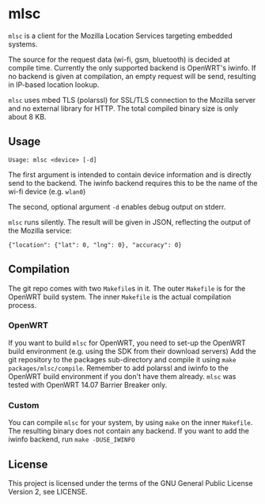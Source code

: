 mlsc
====
`mlsc` is a client for the Mozilla Location Services targeting embedded systems.

The source for the request data (wi-fi, gsm, bluetooth) is decided at compile time.
Currently the only supported backend is OpenWRT's iwinfo.
If no backend is given at compilation, an empty request will be send, resulting in IP-based location lookup.

`mlsc` uses mbed TLS (polarssl) for SSL/TLS connection to the Mozilla server and no external library for HTTP.
The total compiled binary size is only about 8 KB.

Usage
-----

	Usage: mlsc <device> [-d]

The first argument is intended to contain device information and is directly send to the backend.
The iwinfo backend requires this to be the name of the wi-fi device (e.g. `wlan0`)

The second, optional argument `-d` enables debug output on stderr.

`mlsc` runs silently. The result will be given in JSON, reflecting the output of the Mozilla service:

	{"location": {"lat": 0, "lng": 0}, "accuracy": 0}

Compilation
-----------
The git repo comes with two `Makefile`s in it.
The outer `Makefile` is for the OpenWRT build system.
The inner `Makefile` is the actual compilation process.

### OpenWRT
If you want to build `mlsc` for OpenWRT, you need to set-up the OpenWRT build environment (e.g. using the SDK from their download servers)
Add the git repository to the packages sub-directory and compile it using `make packages/mlsc/compile`.
Remember to add polarssl and iwinfo to the OpenWRT build environment if you don't have them already. 
`mlsc` was tested with OpenWRT 14.07 Barrier Breaker only.

### Custom
You can compile `mlsc` for your system, by using `make` on the inner `Makefile`.
The resulting binary does not contain any backend. If you want to add the iwinfo backend, run `make -DUSE_IWINFO`

License
-------
This project is licensed under the terms of the GNU General Public License Version 2, see LICENSE.
